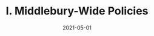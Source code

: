---
slug: "/pages/iii.-policies-for-the-language-schools/e.-policies-for-faculty"
date: "2021-05-01"
title: "I. Middlebury-Wide Policies"
---